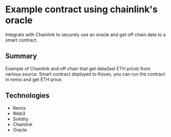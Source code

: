 # Example contract using chainlink's oracle
Integrate with Chainlink to securely use an oracle and get off chain data to a smart contract.

## Summary
Example of Chainlink and off chain that get data(last ETH price) from various source. Smart contract deployed to Kovan, you can run the contract in remix and get ETH price.


## Technologies
- Remix
- Web3
- Solidity
- Chainlink
- Oracle
